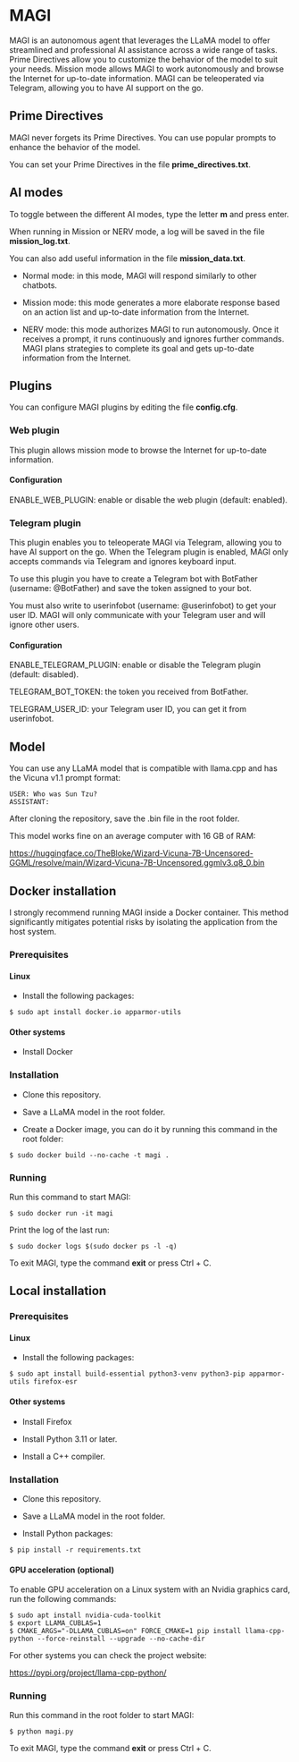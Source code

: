# MAGI

MAGI is an autonomous agent that leverages the LLaMA model to offer streamlined and professional AI assistance across a wide range of tasks. Prime Directives allow you to customize the behavior of the model to suit your needs. Mission mode allows MAGI to work autonomously and browse the Internet for up-to-date information. MAGI can be teleoperated via Telegram, allowing you to have AI support on the go.

## Prime Directives

MAGI never forgets its Prime Directives. You can use popular prompts to enhance the behavior of the model. 

You can set your Prime Directives in the file **prime_directives.txt**. 

## AI modes

To toggle between the different AI modes, type the letter **m** and press enter.

When running in Mission or NERV mode, a log will be saved in the file **mission_log.txt**. 

You can also add useful information in the file **mission_data.txt**.

- Normal mode: in this mode, MAGI will respond similarly to other chatbots.

- Mission mode: this mode generates a more elaborate response based on an action list and up-to-date information from the Internet.

- NERV mode: this mode authorizes MAGI to run autonomously. Once it receives a prompt, it runs continuously and ignores further commands. MAGI plans strategies to complete its goal and gets up-to-date information from the Internet.

## Plugins

You can configure MAGI plugins by editing the file **config.cfg**.

### Web plugin

This plugin allows mission mode to browse the Internet for up-to-date information.

#### Configuration

ENABLE_WEB_PLUGIN: enable or disable the web plugin (default: enabled).

### Telegram plugin

This plugin enables you to teleoperate MAGI via Telegram, allowing you to have AI support on the go. When the Telegram plugin is enabled, MAGI only accepts commands via Telegram and ignores keyboard input.

To use this plugin you have to create a Telegram bot with BotFather (username: @BotFather) and save the token assigned to your bot. 

You must also write to userinfobot (username: @userinfobot) to get your user ID. MAGI will only communicate with your Telegram user and will ignore other users.

#### Configuration

ENABLE_TELEGRAM_PLUGIN: enable or disable the Telegram plugin (default: disabled).

TELEGRAM_BOT_TOKEN: the token you received from BotFather.

TELEGRAM_USER_ID: your Telegram user ID, you can get it from userinfobot.

## Model 

You can use any LLaMA model that is compatible with llama.cpp and has the Vicuna v1.1 prompt format:

```
USER: Who was Sun Tzu?
ASSISTANT: 
```

After cloning the repository, save the .bin file in the root folder. 

This model works fine on an average computer with 16 GB of RAM:

https://huggingface.co/TheBloke/Wizard-Vicuna-7B-Uncensored-GGML/resolve/main/Wizard-Vicuna-7B-Uncensored.ggmlv3.q8_0.bin

## Docker installation

I strongly recommend running MAGI inside a Docker container. This method significantly mitigates potential risks by isolating the application from the host system. 

### Prerequisites

#### Linux

- Install the following packages:

```
$ sudo apt install docker.io apparmor-utils
```

#### Other systems

- Install Docker

### Installation

- Clone this repository.

- Save a LLaMA model in the root folder.

- Create a Docker image, you can do it by running this command in the root folder:

```
$ sudo docker build --no-cache -t magi .
```

### Running

Run this command to start MAGI:

```
$ sudo docker run -it magi
```

Print the log of the last run:

```
$ sudo docker logs $(sudo docker ps -l -q)
```

To exit MAGI, type the command **exit** or press Ctrl + C.

## Local installation

### Prerequisites

#### Linux

- Install the following packages:

```
$ sudo apt install build-essential python3-venv python3-pip apparmor-utils firefox-esr 
```

#### Other systems

- Install Firefox

- Install Python 3.11 or later.

- Install a C++ compiler.

### Installation

- Clone this repository.

- Save a LLaMA model in the root folder.

- Install Python packages:

```
$ pip install -r requirements.txt
```

#### GPU acceleration (optional)

To enable GPU acceleration on a Linux system with an Nvidia graphics card, run the following commands:

```
$ sudo apt install nvidia-cuda-toolkit
$ export LLAMA_CUBLAS=1
$ CMAKE_ARGS="-DLLAMA_CUBLAS=on" FORCE_CMAKE=1 pip install llama-cpp-python --force-reinstall --upgrade --no-cache-dir
```

For other systems you can check the project website:

https://pypi.org/project/llama-cpp-python/

### Running

Run this command in the root folder to start MAGI:

```
$ python magi.py
```

To exit MAGI, type the command **exit** or press Ctrl + C.


